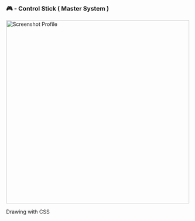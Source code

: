 ### 🎮  - Control Stick ( Master System )

<img src="https://github.com/kleitonADS/stick-master-system-005/blob/master/ControllStick.png"  width="500px" alt="Screenshot Profile" />

</br>

Drawing with CSS
